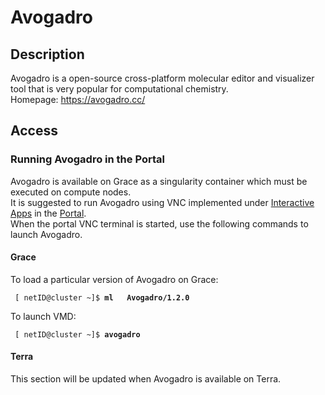 # Avogadro

## Description

Avogadro is a open-source cross-platform molecular editor and visualizer
tool that is very popular for computational chemistry.  
Homepage: <https://avogadro.cc/>

## Access

### Running Avogadro in the Portal

Avogadro is available on Grace as a singularity container which must be
executed on compute nodes.  
It is suggested to run Avogadro using VNC implemented under [Interactive
Apps](/kb3/Software/Portal/SW@Portal/#interactive-apps/) in the
[Portal](/kb3/Software/Portal/SW@Portal/).  
When the portal VNC terminal is started, use the following commands to
launch Avogadro.

#### Grace

To load a particular version of Avogadro on Grace:

` [ netID@cluster ~]$ `**`ml   Avogadro/1.2.0`**

To launch VMD:

` [ netID@cluster ~]$ `**`avogadro`**

#### Terra

This section will be updated when Avogadro is available on Terra.
